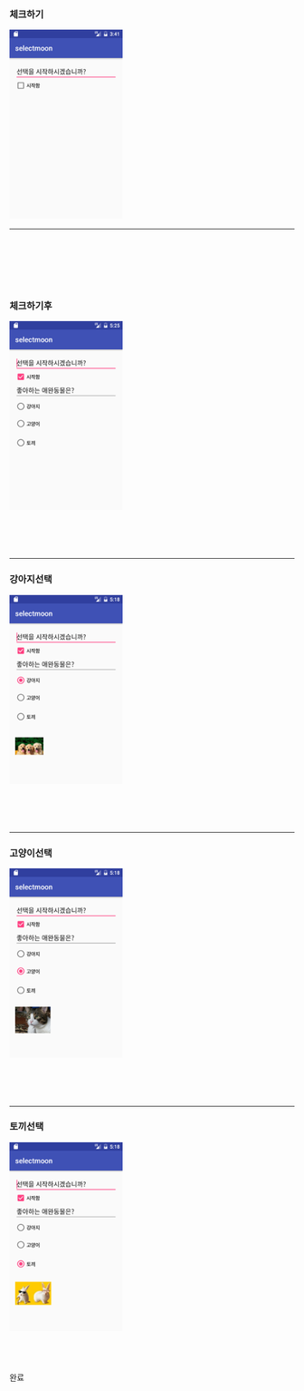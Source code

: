 <H3>체크하기</H3>
<img src='https://github.com/ccc3132/android_20161118-homework/blob/master/app/src/main/java/com/example/ss/selectmoon/Camera/%EC%B2%B4%ED%81%AC%ED%95%98%EA%B8%B0%EC%A0%84.png?raw=true' 
width =200>
<HR>
<br><bR><br><br><BR>
<H3>체크하기후</H3>
<img src='https://github.com/ccc3132/android_20161118-homework/blob/master/app/src/main/java/com/example/ss/selectmoon/Camera/Screenshot_1480051559.png?raw=true'  width =200>
<br><bR><br><br><BR>
<Hr>
<H3>강아지선택</H3>
<img src='https://github.com/ccc3132/android_20161118-homework/blob/master/app/src/main/java/com/example/ss/selectmoon/Camera/Screenshot_1480051126.png?raw=true'  width =200>
<br><bR><br><br><BR>
<Hr>
<H3>고양이선택</H3>
<img src='https://github.com/ccc3132/android_20161118-homework/blob/master/app/src/main/java/com/example/ss/selectmoon/Camera/Screenshot_1480051128.png?raw=true'  width =200>
<br><bR><br><br><BR>
<Hr>
<H3>토끼선택</H3>
<img src='https://github.com/ccc3132/android_20161118-homework/blob/master/app/src/main/java/com/example/ss/selectmoon/Camera/Screenshot_1480051131.png?raw=true'  width =200>
<br><bR><br><br><BR>
완료

